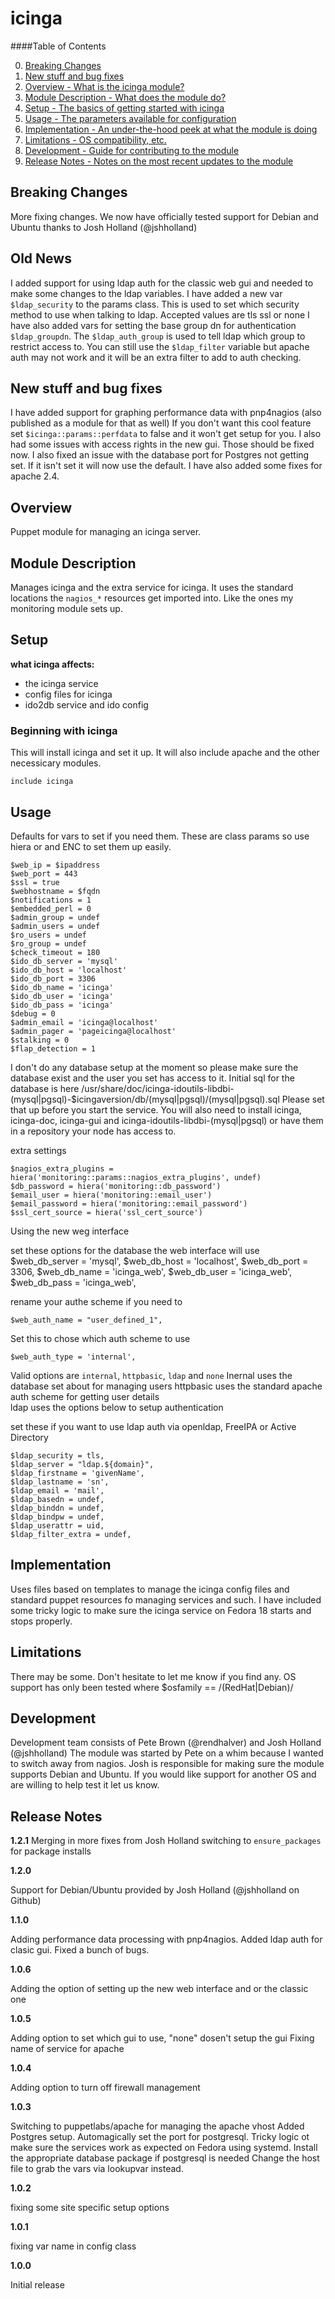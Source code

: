 icinga
====

####Table of Contents

0. [Breaking Changes](#changes)
1. [New stuff and bug fixes](#new)
2. [Overview - What is the icinga module?](#overview)
3. [Module Description - What does the module do?](#module-description)
4. [Setup - The basics of getting started with icinga](#setup)
5. [Usage - The parameters available for configuration](#usage)
6. [Implementation - An under-the-hood peek at what the module is doing](#implementation)
7. [Limitations - OS compatibility, etc.](#limitations)
8. [Development - Guide for contributing to the module](#development)
9. [Release Notes - Notes on the most recent updates to the module](#release-notes)

Breaking Changes
----------------

More fixing changes. We now have officially tested support for Debian and Ubuntu thanks to Josh Holland (@jshholland)


Old News
--------

I added support for using ldap auth for the classic web gui and needed to make some changes to the ldap variables.
I have added a new var `$ldap_security` to the params class. This is used to set which security method to use when talking to ldap. Accepted values are tls ssl or none
I have also added vars for setting the base group dn for authentication `$ldap_groupdn`.
The `$ldap_auth_group` is used to tell ldap which group to restrict access to.
You can still use the `$ldap_filter` variable but apache auth may not work and it will be an extra filter to add to auth checking.

New stuff and bug fixes
-----------------------

I have added support for graphing performance data with pnp4nagios (also published as a module for that as well)
If you don't want this cool feature set `$icinga::params::perfdata` to false and it won't get setup for you.
I also had some issues with access rights in the new gui. Those should be fixed now.
I also fixed an issue with the database port for Postgres not getting set. If it isn't set it will now use the default.
I have also added some fixes for apache 2.4.

Overview
--------

Puppet module for managing an icinga server.

Module Description
------------------

Manages icinga and the extra service for icinga.
It uses the standard locations the `nagios_*` resources get imported into.
Like the ones my monitoring module sets up.

Setup
-----

**what icinga affects:**

* the icinga service
* config files for icinga
* ido2db service and ido config

### Beginning with icinga

This will install icinga and set it up.
It will also include apache and the other necessicary modules.

    include icinga

Usage
-----


Defaults for vars to set if you need them.
These are class params so use hiera or and ENC to set them up easily.

    $web_ip = $ipaddress
    $web_port = 443
    $ssl = true
    $webhostname = $fqdn
    $notifications = 1
    $embedded_perl = 0
    $admin_group = undef
    $admin_users = undef
    $ro_users = undef
    $ro_group = undef
    $check_timeout = 180
    $ido_db_server = 'mysql'
    $ido_db_host = 'localhost'
    $ido_db_port = 3306
    $ido_db_name = 'icinga'
    $ido_db_user = 'icinga'
    $ido_db_pass = 'icinga'
    $debug = 0
    $admin_email = 'icinga@localhost'
    $admin_pager = 'pageicinga@localhost'
    $stalking = 0
    $flap_detection = 1

I don't do any database setup at the moment so please make sure the database exist and the user you set has access to it.
Initial sql for the database is here /usr/share/doc/icinga-idoutils-libdbi-(mysql|pgsql)-$icingaversion/db/(mysql|pgsql)/(mysql|pgsql).sql
Please set that up before you start the service.
You will also need to install icinga, icinga-doc, icinga-gui and icinga-idoutils-libdbi-(mysql|pgsql) or have them in a repository your node has access to.

extra settings

    $nagios_extra_plugins = hiera('monitoring::params::nagios_extra_plugins', undef)
    $db_password = hiera('monitoring::db_password')
    $email_user = hiera('monitoring::email_user')
    $email_password = hiera('monitoring::email_password')
    $ssl_cert_source = hiera('ssl_cert_source')

Using the new weg interface

set these options for the database the web interface will use
    $web_db_server = 'mysql',
    $web_db_host = 'localhost',
    $web_db_port = 3306,
    $web_db_name = 'icinga_web',
    $web_db_user = 'icinga_web',
    $web_db_pass = 'icinga_web',

rename your authe scheme if you need to

    $web_auth_name = "user_defined_1",

Set this to chose which auth scheme to use

    $web_auth_type = 'internal',

Valid options are `internal`, `httpbasic`, `ldap` and `none`
Inernal uses the database set about for managing users
httpbasic uses the standard apache auth scheme for getting user details\
ldap uses the options below to setup authentication


set these if you want to use ldap auth via openldap, FreeIPA  or Active Directory

    $ldap_security = tls,
    $ldap_server = "ldap.${domain}",
    $ldap_firstname = 'givenName',
    $ldap_lastname = 'sn',
    $ldap_email = 'mail',
    $ldap_basedn = undef,
    $ldap_binddn = undef,
    $ldap_bindpw = undef,
    $ldap_userattr = uid,
    $ldap_filter_extra = undef,

Implementation
--------------

Uses files based on templates to manage the icinga config files and standard puppet resources fo managing services and such.
I have included some tricky logic to make sure the icinga service on Fedora 18 starts and stops properly.

Limitations
------------

There may be some. Don't hesitate to let me know if you find any.
OS support has only been tested where $osfamily == /(RedHat|Debian)/

Development
-----------

Development team consists of Pete Brown (@rendhalver) and Josh Holland (@jshholland)
The module was started by Pete on a whim because I wanted to switch away from nagios.
Josh is responsible for making sure the module supports Debian and Ubuntu.
If you would like support for another OS and are willing to help test it let us know.


Release Notes
-------------

**1.2.1**
Merging in more fixes from Josh Holland
switching to `ensure_packages` for package installs

**1.2.0**

Support for Debian/Ubuntu provided by  Josh Holland (@jshholland on Github)

**1.1.0**

Adding performance data processing with pnp4nagios.
Added ldap auth for clasic gui.
Fixed a bunch of bugs.

**1.0.6**

Adding the option of setting up the new web interface and or the classic one

**1.0.5**

Adding option to set which gui to use, "none" dosen't setup the gui
Fixing name of service for apache

**1.0.4**

Adding option to turn off firewall management

**1.0.3**

Switching to puppetlabs/apache for managing the apache vhost
Added Postgres setup.
Automagically set the port for postgresql.
Tricky logic ot make sure the services work as expected on Fedora using systemd.
Install the appropriate database package if postgresql is needed
Change the host file to grab the vars via lookupvar instead.

**1.0.2**

fixing some site specific setup options

**1.0.1**

fixing var name in config class

**1.0.0**

Initial release
